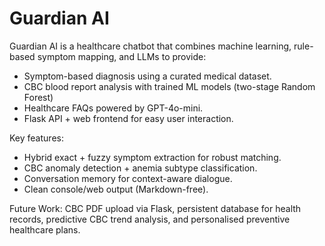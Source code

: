 # Guardian AI

Guardian AI is a healthcare chatbot that combines machine learning, rule-based symptom mapping, and LLMs to provide:

- Symptom-based diagnosis using a curated medical dataset.
- CBC blood report analysis with trained ML models (two-stage Random Forest)
- Healthcare FAQs powered by GPT-4o-mini.
- Flask API + web frontend for easy user interaction.

Key features:

- Hybrid exact + fuzzy symptom extraction for robust matching.
- CBC anomaly detection + anemia subtype classification.
- Conversation memory for context-aware dialogue.
- Clean console/web output (Markdown-free).

Future Work: CBC PDF upload via Flask, persistent database for health records, predictive CBC trend analysis, and personalised preventive healthcare plans.

